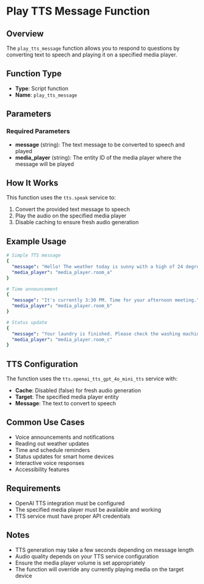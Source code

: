 # Play TTS Message Function

## Overview
The `play_tts_message` function allows you to respond to questions by converting text to speech and playing it on a specified media player.

## Function Type
- **Type**: Script function
- **Name**: `play_tts_message`

## Parameters

### Required Parameters
- **message** (string): The text message to be converted to speech and played
- **media_player** (string): The entity ID of the media player where the message will be played

## How It Works
This function uses the `tts.speak` service to:
1. Convert the provided text message to speech
2. Play the audio on the specified media player
3. Disable caching to ensure fresh audio generation

## Example Usage

```yaml
# Simple TTS message
{
  "message": "Hello! The weather today is sunny with a high of 24 degrees.",
  "media_player": "media_player.room_a"
}

# Time announcement
{
  "message": "It's currently 3:30 PM. Time for your afternoon meeting.",
  "media_player": "media_player.room_b"
}

# Status update
{
  "message": "Your laundry is finished. Please check the washing machine.",
  "media_player": "media_player.room_c"
}
```

## TTS Configuration
The function uses the `tts.openai_tts_gpt_4o_mini_tts` service with:
- **Cache**: Disabled (false) for fresh audio generation
- **Target**: The specified media player entity
- **Message**: The text to convert to speech

## Common Use Cases
- Voice announcements and notifications
- Reading out weather updates
- Time and schedule reminders
- Status updates for smart home devices
- Interactive voice responses
- Accessibility features

## Requirements
- OpenAI TTS integration must be configured
- The specified media player must be available and working
- TTS service must have proper API credentials

## Notes
- TTS generation may take a few seconds depending on message length
- Audio quality depends on your TTS service configuration
- Ensure the media player volume is set appropriately
- The function will override any currently playing media on the target device
